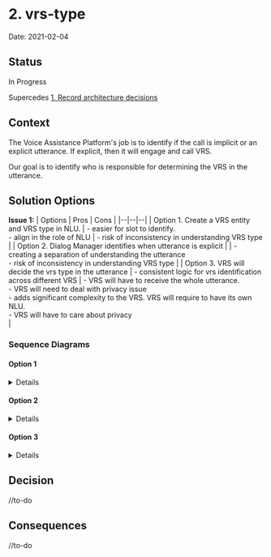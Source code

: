 
# 2. vrs-type

  

Date: 2021-02-04

  

## Status

  

In Progress

  

Supercedes [1. Record architecture decisions](0001-record-architecture-decisions.md)

  

## Context

The Voice Assistance Platform's job is to identify if the call is implicit or an explicit utterance. If explicit, then it will engage and call VRS.

Our goal is to identify who is responsible for determining the VRS in the utterance.

## Solution Options


  **Issue 1:**
| Options | Pros | Cons |
|--|--|--|
| Option 1. Create a VRS entity and VRS type in NLU. | - easier for slot to identify. <br>- align in the role of NLU  | - risk of inconsistency in understanding VRS type   |
| Option 2. Dialog Manager identifies when utterance is explicit |  | - creating a separation of understanding the utterance <br> - risk of inconsistency in understanding VRS type |
| Option 3. VRS will decide the vrs type in the utterance | - consistent logic for vrs identification across different VRS  | - VRS will have to receive the whole utterance. <br> - VRS will need to deal with privacy issue  <br> - adds significant complexity to the VRS. VRS will require to have its own NLU. <br> - VRS will have to care about privacy <br> |

### Sequence Diagrams

#### Option 1
<details>    
  
```mermaid
sequenceDiagram
participant C as Channel
participant SR as Speech Recognizer
participant TTS as Text To Speech
participant NLU as NLU Intent
participant DM as Dialog Manager
participant SM as Session Manager
participant VRS as OVN VRS
participant SS as SmallGrocery Server


C ->> SR: Audio: "hey bigtincan, add milk to my shopping cart at small grocery"
SR ->>+ NLU: Text: "hey bigtincan, add milk to my shopping cart at small grocery" 
  Note right of NLU: OPTION 1. NLU identifies the VRS text in the utterance 
NLU ->> SM: 
SM ->> VRS: {"vrs": "small grocery"}
VRS ->> DM: {"nlu":"https://smallgrocery.com/dialogmanager/smallgrocery_bigtincan/"}
DM ->> NLU: {...}
NLU ->> DM: {"intent":"addtocart", "product":"milk", "qty":"1",  "context":{"utterances:[{"add milk to my shopping..."}]}}
DM ->> SS: {"action":"addtocart","product":"milk",  "qty":"1",  "context": {"userid":[linked], "utterances": [{...}]}}
SS ->> DM: {"response_code": {201}}
DM ->> TTS: {"response_text": "milk added to the shopping cart", "context":{...}}
TTS ->> C: Audio: "milk added to the shopping cart"

```
</details>    


#### Option 2
<details>    
  
```mermaid
sequenceDiagram
participant C as Channel
participant SR as Speech Recognizer
participant TTS as Text To Speech
participant NLU as NLU Intent
participant DM as Dialog Manager
participant SM as Session Manager
participant VRS as OVN VRS
participant SS as SmallGrocery Server


C ->> SR: Audio: "hey bigtincan, add milk to my shopping cart at small grocery"
SR ->>+ DM: Text: "hey bigtincan, add milk to my shopping cart at small grocery" 
  Note right of DM: OPTION 2. NLU identifies the VRS text in the utterance 
DM ->> SM: 
SM ->> VRS: {"vrs": "small grocery"}
VRS ->> DM: {"nlu":"https://smallgrocery.com/dialogmanager/smallgrocery_bigtincan/"}
DM ->> NLU: {...}
NLU ->> DM: {"intent":"addtocart", "product":"milk", "qty":"1","context":{"utterances:[{"add milk to my shopping..."}]}}
DM ->> SS: {"action":"addtocart", "product":"milk", "qty":"1", "context": {"userid":[linked],  "utterances": [{...}]}}
SS ->> DM: {"response_code": {201}}
DM ->> TTS: {"response_text": "milk added to the shopping cart", "context":{...}}
TTS ->> C: Audio: "milk added to the shopping cart"

```
</details>   

#### Option 3
<details>    
  
```mermaid
sequenceDiagram
participant C as Channel
participant SR as Speech Recognizer
participant TTS as Text To Speech
participant NLU as NLU Intent
participant DM as Dialog Manager
participant SM as Session Manager
participant VRS as OVN VRS
participant SS as SmallGrocery Server


C --> SR: Audio: "hey bigtincan, add milk to my shopping cart at small grocery"
SR --> NLU: Text: "hey bigtincan, add milk to my shopping cart at small grocery" 
NLU --> SM: 
SM --> VRS: {"lookup": "add milk to my shopping cart at small grocery"}
Note right of VRS: OPTION 3. VRS identifies the VRS in the utterance 
VRS --> DM: {"vrs":"small grocery"<br>"nlu":"https://smallgrocery.com/dialogmanager/smallgrocery_bigtincan/"}
DM --> NLU: {...}
NLU --> DM: {"intent":"addtocart",  "product":"milk","qty":"1", "context":{"utterances:[{"add milk to my shopping..."}]}}
DM --> SS: {"action":"addtocart", "product":"milk", "qty":"1", "context": {"userid":[linked], "utterances": [{...}]}}
SS --> DM: {"response_code": {201}}
DM --> TTS: {"response_text": "milk added to the shopping cart", "context":{...}}
TTS --> C: Audio: "milk added to the shopping cart"

```
</details>   
  

## Decision
//to-do

  

## Consequences

//to-do

